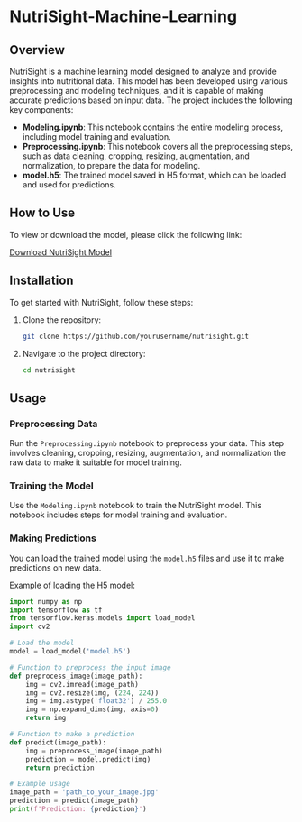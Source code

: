 # NutriSight-Machine-Learning

## Overview

NutriSight is a machine learning model designed to analyze and provide insights into nutritional data. This model has been developed using various preprocessing and modeling techniques, and it is capable of making accurate predictions based on input data. The project includes the following key components:

- **Modeling.ipynb**: This notebook contains the entire modeling process, including model training and evaluation.
- **Preprocessing.ipynb**: This notebook covers all the preprocessing steps, such as data cleaning, cropping, resizing, augmentation, and normalization, to prepare the data for modeling.
- **model.h5**: The trained model saved in H5 format, which can be loaded and used for predictions.

## How to Use

To view or download the model, please click the following link:

[Download NutriSight Model](https://drive.google.com/drive/folders/1RHi0qCqgNvhYrGAW56Xk4Q-jQu8HJf8D?usp=sharing)

## Installation

To get started with NutriSight, follow these steps:

1. Clone the repository:
    ```sh
    git clone https://github.com/yourusername/nutrisight.git
    ```

2. Navigate to the project directory:
    ```sh
    cd nutrisight
    ```

## Usage

### Preprocessing Data

Run the `Preprocessing.ipynb` notebook to preprocess your data. This step involves cleaning, cropping, resizing, augmentation, and normalization the raw data to make it suitable for model training.

### Training the Model

Use the `Modeling.ipynb` notebook to train the NutriSight model. This notebook includes steps for model training and evaluation.

### Making Predictions

You can load the trained model using the `model.h5` files and use it to make predictions on new data.

Example of loading the H5 model:

```python
import numpy as np
import tensorflow as tf
from tensorflow.keras.models import load_model
import cv2

# Load the model
model = load_model('model.h5')

# Function to preprocess the input image
def preprocess_image(image_path):
    img = cv2.imread(image_path)
    img = cv2.resize(img, (224, 224))
    img = img.astype('float32') / 255.0 
    img = np.expand_dims(img, axis=0) 
    return img

# Function to make a prediction
def predict(image_path):
    img = preprocess_image(image_path)
    prediction = model.predict(img)
    return prediction

# Example usage
image_path = 'path_to_your_image.jpg'
prediction = predict(image_path)
print(f'Prediction: {prediction}')
